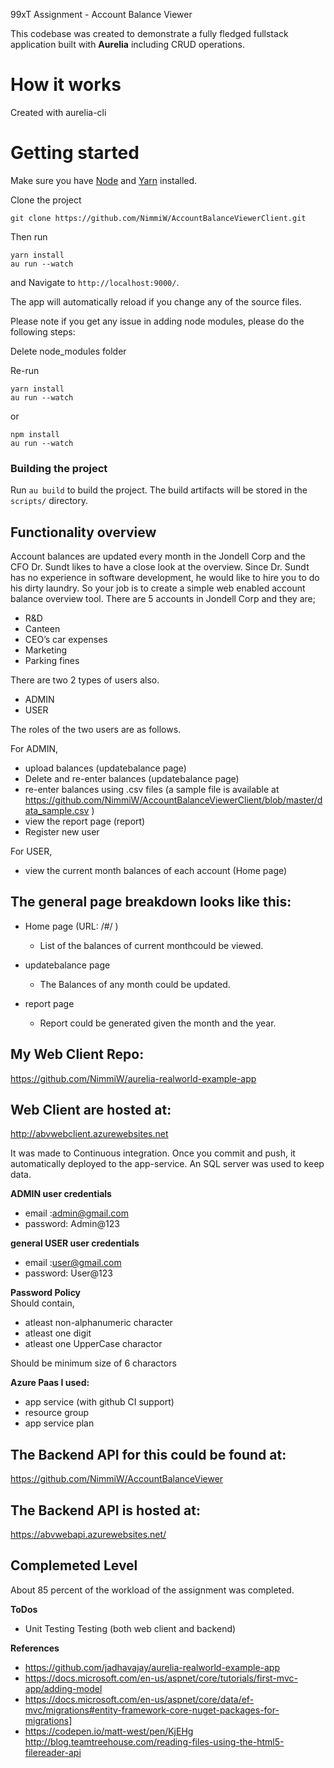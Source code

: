 99xT Assignment - Account Balance Viewer

This codebase was created to demonstrate a fully fledged fullstack application built with **Aurelia** including CRUD operations.



# How it works

Created with aurelia-cli

# Getting started

Make sure you have [Node](https://nodejs.org/) and [Yarn](https://yarnpkg.com/) installed. 

Clone the project

`git clone https://github.com/NimmiW/AccountBalanceViewerClient.git`

Then run 
```
yarn install
au run --watch
```
and Navigate to `http://localhost:9000/`. 

The app will automatically reload if you change any of the source files.

Please note if you get any issue in adding node modules, please do the following steps:

Delete node_modules folder

Re-run
 ```
yarn install
au run --watch
```

or
```
npm install
au run --watch
```

### Building the project
Run `au build` to build the project. The build artifacts will be stored in the `scripts/` directory.

## Functionality overview

Account balances are updated every month in the Jondell Corp and the CFO Dr. Sundt likes to have a close look at the overview. Since Dr. Sundt has no experience in software development, he would like to hire you to do his dirty laundry. So your job is to create a simple web enabled
account balance overview tool. There are 5 accounts in Jondell Corp and they are;
- R&D
- Canteen
- CEO’s car expenses
- Marketing
- Parking fines

There are two 2 types of users also.
- ADMIN
- USER

The roles of the two users are as follows.

For ADMIN,
- upload balances (updatebalance page)
- Delete and re-enter balances (updatebalance page)
- re-enter balances using .csv files (a sample file is available at https://github.com/NimmiW/AccountBalanceViewerClient/blob/master/data_sample.csv )
- view the report page (report)
- Register new user

For USER,
- view the current month balances of each account (Home page)


## The general page breakdown looks like this:

- Home page (URL: /#/ )
    - List of the balances of current monthcould be viewed.

- updatebalance page
    - The Balances of any month could be updated.

- report page
    - Report could be generated given the month and the year.



## My Web Client Repo:
https://github.com/NimmiW/aurelia-realworld-example-app

## Web Client are hosted at:
http://abvwebclient.azurewebsites.net

It was made to Continuous integration. Once you commit and push, it automatically deployed to the app-service. An SQL server was used to keep data. 

**ADMIN user credentials**
- email :admin@gmail.com 
- password: Admin@123

**general USER user credentials**
- email :user@gmail.com 
- password: User@123

**Password Policy**
<br/>
Should contain,
- atleast non-alphanumeric character
- atleast one digit
- atleast one UpperCase charactor

Should be minimum size of 6 charactors

**Azure Paas I used:**
- app service (with github CI support)
- resource group
- app service plan

## The Backend API for this could be found at:
https://github.com/NimmiW/AccountBalanceViewer

## The Backend API is hosted at:
https://abvwebapi.azurewebsites.net/

## Complemeted Level
About 85 percent of the workload of the assignment was completed.

**ToDos**
- Unit Testing Testing (both web client and backend)

**References**
- https://github.com/jadhavajay/aurelia-realworld-example-app
- https://docs.microsoft.com/en-us/aspnet/core/tutorials/first-mvc-app/adding-model
- https://docs.microsoft.com/en-us/aspnet/core/data/ef-mvc/migrations#entity-framework-core-nuget-packages-for-migrations]
- https://codepen.io/matt-west/pen/KjEHg
http://blog.teamtreehouse.com/reading-files-using-the-html5-filereader-api

<br />
